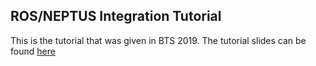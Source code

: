 ## ROS/NEPTUS Integration Tutorial
This is the tutorial that was given in BTS 2019.
The tutorial slides can be found [here](https://docs.google.com/presentation/d/1YbstQzWH-KX7bxNNlNfiHhSm0vZiyre15n5FZqtvWO0/edit?usp=sharing)
